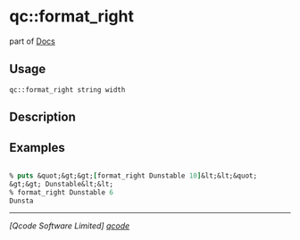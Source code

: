 qc::format_right
================

part of [Docs](.)

Usage
-----
`qc::format_right string width`

Description
-----------


Examples
--------
```tcl

% puts &quot;&gt;&gt;[format_right Dunstable 10]&lt;&lt;&quot;
&gt;&gt; Dunstable&lt;&lt;
% format_right Dunstable 6
Dunsta

```

----------------------------------
*[Qcode Software Limited] [qcode]*

[qcode]: http://www.qcode.co.uk "Qcode Software"